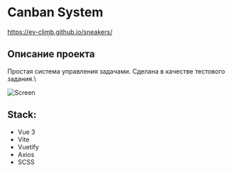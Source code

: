# Canban System

https://ev-climb.github.io/sneakers/

## Описание проекта

Простая система управления задачами. Сделана в качестве тестового задания.\

![Screen](https://github.com/ev-climb/canban/blob/main/screen.png)

## Stack:
- Vue 3
- Vite
- Vuetify
- Axios
- SCSS
